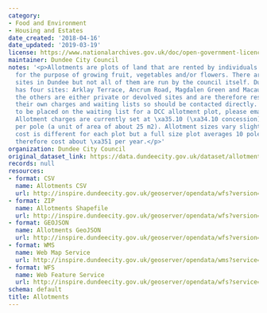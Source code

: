 ```yaml
---
category:
- Food and Environment
- Housing and Estates
date_created: '2018-04-16'
date_updated: '2019-03-19'
license: https://www.nationalarchives.gov.uk/doc/open-government-licence/version/3/
maintainer: Dundee City Council
notes: '<p>Allotments are plots of land that are rented by individuals or organisations
  for the purpose of growing fruit, vegetables and/or flowers. There are several allotment
  sites in Dundee but not all of them are run by the council itself. Dundee City Council
  has four sites: Arklay Terrace, Ancrum Road, Magdalen Green and Macaulay St. All
  the others are either private or devolved sites and are therefore responsible for
  their own charges and waiting lists so should be contacted directly. If you wish
  to be placed on the waiting list for a DCC allotment plot, please email environment@dundeecity.gov.uk
  Allotment charges are currently set at \xa35.10 (\xa34.10 concession) per annum
  per pole (a unit of area of about 25 m2). Allotment sizes vary slightly so the total
  cost is different for each plot but a full size plot averages 10 poles and would
  therefore cost about \xa351 per year.</p>'
organization: Dundee City Council
original_dataset_link: https://data.dundeecity.gov.uk/dataset/allotments
records: null
resources:
- format: CSV
  name: Allotments CSV
  url: http://inspire.dundeecity.gov.uk/geoserver/opendata/wfs?version=2.0.0&service=wfs&request=GetFeature&typeName=opendata:ALLOTMENTS&outputFormat=csv
- format: ZIP
  name: Allotments Shapefile
  url: http://inspire.dundeecity.gov.uk/geoserver/opendata/wfs?version=2.0.0&service=wfs&request=GetFeature&typeName=opendata:ALLOTMENTS&outputFormat=SHAPE-ZIP
- format: GEOJSON
  name: Allotments GeoJSON
  url: http://inspire.dundeecity.gov.uk/geoserver/opendata/wfs?version=2.0.0&service=wfs&request=GetFeature&typeName=opendata:ALLOTMENTS&outputFormat=json
- format: WMS
  name: Web Map Service
  url: http://inspire.dundeecity.gov.uk/geoserver/opendata/wms?service=WMS&version=1.3.0&request=getCapabilities
- format: WFS
  name: Web Feature Service
  url: http://inspire.dundeecity.gov.uk/geoserver/opendata/wfs?service=WFS&version=1.1.0&request=getCapabilities
schema: default
title: Allotments
---
```

